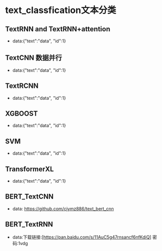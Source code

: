 # text_classfication文本分类

## TextRNN and TextRNN+attention
- data:{"text":"data", "id":1}

## TextCNN 数据并行
- data:{"text":"data", "id":1}

## TextRCNN
- data:{"text":"data", "id":1}

## XGBOOST
- data:{"text":"data", "id":1}

## SVM
- data:{"text":"data", "id":1}

## TransformerXL
- data:{"text":"data", "id":1}

## BERT_TextCNN
- data: https://github.com/cjymz886/text_bert_cnn

## BERT_TextRNN
- data:下载链接:[https://pan.baidu.com/s/11AuC5g47rnsancf6nfKdiQ] 密码:1vdg
